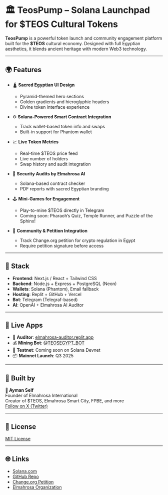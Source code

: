 
# 🏛️ TeosPump – Solana Launchpad for $TEOS Cultural Tokens

**TeosPump** is a powerful token launch and community engagement platform built for the **$TEOS** cultural economy. Designed with full Egyptian aesthetics, it blends ancient heritage with modern Web3 technology.

---

## 🌍 Features

- 🛕 **Sacred Egyptian UI Design**
  - Pyramid-themed hero sections
  - Golden gradients and hieroglyphic headers
  - Divine token interface experience

- ⚙️ **Solana-Powered Smart Contract Integration**
  - Track wallet-based token info and swaps
  - Built-in support for Phantom wallet

- 📈 **Live Token Metrics**
  - Real-time $TEOS price feed
  - Live number of holders
  - Swap history and audit integration

- 🧪 **Security Audits by Elmahrosa AI**
  - Solana-based contract checker
  - PDF reports with sacred Egyptian branding

- 🕹️ **Mini-Games for Engagement**
  - Play-to-mine $TEOS directly in Telegram
  - Coming soon: Pharaoh’s Quiz, Temple Runner, and Puzzle of the Sphinx!

- 📜 **Community & Petition Integration**
  - Track Change.org petition for crypto regulation in Egypt
  - Require petition signature before access

---

## 🧱 Stack

- **Frontend**: Next.js / React + Tailwind CSS
- **Backend**: Node.js + Express + PostgreSQL (Neon)
- **Wallets**: Solana (Phantom), Email fallback
- **Hosting**: Replit + GitHub + Vercel
- **Bot**: Telegram (Telegraf-based)
- **AI**: OpenAI + Elmahrosa AI Auditor

---

## 🚀 Live Apps

- 🔎 **Auditor**: [elmahrosa-auditor.replit.app](https://elmahrosa-auditor.replit.app)
- 💰 **Mining Bot**: [@TEOSEGYPT_BOT](https://t.me/TEOSEGYPT_BOT)
- 🧪 **Testnet**: Coming soon on Solana Devnet
- 📦 **Mainnet Launch**: Q3 2025

---

## 🧠 Built by

**👑 Ayman Seif**  
Founder of Elmahrosa International  
Creator of $TEOS, Elmahrosa Smart City, FPBE, and more  
[Follow on X (Twitter)](https://x.com/KING_TEOS_EGYPT)

---

## 📜 License

[MIT License](LICENSE)

---

## 🌐 Links

- [Solana.com](https://solana.com)
- [GitHub Repo](https://github.com/Elmahrosa/TeosPump)
- [Change.org Petition](https://www.change.org/p/join-the-movement-sign-the-petition-to-regulate-digital-currencies-in-egypt)
- [Elmahrosa Organization](https://github.com/Elmahrosa)

